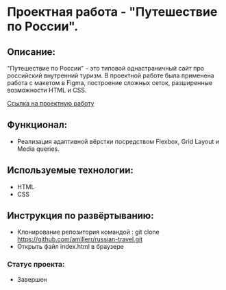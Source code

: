 # Проектная работа - "Путешествие по России". 

## Описание: 

"Путешествие по России" - это типовой однастраничный сайт про российский внутренний туризм. В проектной работе была применена работа с макетом в Figma, построение сложных сеток, разширенные возможности HTML и CSS. 

[Ссылка на проектную работу](https://amillerr.github.io/russian-travel/) 

## Функционал:

* Реализация адаптивной вёрстки посредством Flexbox, Grid Layout и Media queries.

## Используемые технологии:

* HTML
* CSS

## Инструкция по развёртыванию:

* Клонирование репозитория командой : git clone https://github.com/amillerr/russian-travel.git
* Открыть файл index.html в браузере

### Статус проекта:

* Завершен
